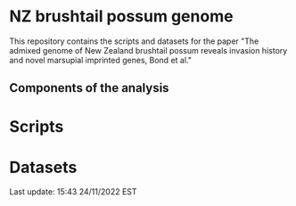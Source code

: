 # NZ brushtail possum genome
This repository contains the scripts and datasets for the paper "The admixed genome of New Zealand brushtail possum reveals invasion history and novel marsupial imprinted genes, Bond et al."

## Components of the analysis
# Scripts
# Datasets

Last update: 15:43 24/11/2022 EST

